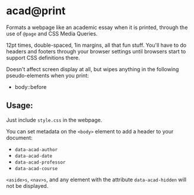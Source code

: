 #  acad@print

Formats a webpage like an academic essay when it is printed, through the use of `@page` and CSS Media Queries.

12pt times, double-spaced, 1in margins, all that fun stuff.
You'll have to do headers and footers through your browser settings until browsers start to support CSS definitions there.

Doesn't affect screen display at all, but wipes anything in the following pseudo-elements when you print:

- body::before

##  Usage:

Just include `style.css` in the webpage.

You can set metadata on the `<body>` element to add a header to your document:
- `data-acad-author`
- `data-acad-date`
- `data-acad-professor`
- `data-acad-course`

`<aside>s`, `<nav>s`, and any element with the attribute `data-acad-hidden` will not be displayed.
